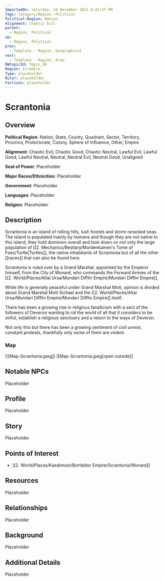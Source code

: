 ```yaml
---
ImportedOn: Saturday, 18 December 2021 8:41:47 PM
Tags: Category/Region--Political
Political-Region: Nation
Alignment: Chaotic Evil
parent:
  - Region_ Political
up:
  - Region_ Political
prev:
  - Template - Region_ Geographical
next:
  - Template - Region_ Area
RWtopicId: Topic_26
Region: Erradirn
Type: placeholder
Ruler: placeholder
Factions: placeholder
---
```

# Scrantonia
## Overview
**Political Region**: Nation, State, County, Quadrant, Sector, Territory, Province, Protectorate, Colony, Sphere of Influence, Other, Empire

**Alignment**: Chaotic Evil, Chaotic Good, Chaotic Neutral, Lawful Evil, Lawful Good, Lawful Neutral, Neutral, Neutral Evil, Neutral Good, Unaligned

**Seat of Power**: Placeholder

**Major Races/Ethnicities**: Placeholder

**Government**: Placeholder

**Languages**: Placeholder

**Religion**: Placeholder


## Description

Scrantonia is an island of rolling hills, lush forests and storm-wracked seas. The island is populated mainly by humans and though they are not native to this island, they hold dominion overall and look down on not only the large population of [[2. Mechanics/Bestiary/Mordenkainen's Tome of Foes/Tortle|Tortles]], the native inhabitants of Scrantonia but of all the other [[races]] that can also be found here.

Scrantonia is ruled over by a Grand Marshal, appointed by the Emperor himself, from the City of Wonard, who commands the Forward Armies of the [[2. World/Places/Altai Ursa/Mundari Difflin Empire/Mundari Difflin Empire]]. 

While life is generally peaceful under Grand Marshal Mott, opinion is divided about Grand Marshal Mott Sichael and the [[2. World/Places/Altai Ursa/Mundari Difflin Empire/Mundari Difflin Empire]] itself.
 
There has been a growing rise in religious fanaticism with a sect of the followers of Deveron wanting to rid the world of all that it considers to be sinful, establish a religious sanctuary and a return to the ways of Deveron.

Not only this but there has been a growing sentiment of civil unrest, constant protests, thankfully only some of them are violent.


### Map
![[Map-Scrantonia.jpeg]]
[[Map-Scrantonia.jpeg|open outside]]



## Notable NPCs
Placeholder

## Profile
Placeholder

## Story
Placeholder

## Points of Interest
* [[2. World/Places/Kaedimoor/Borfaldor Empire/Scrantonia/Wonard]]

## Resources
Placeholder

## Relationships
Placeholder

## Background
Placeholder

## Additional Details
Placeholder

